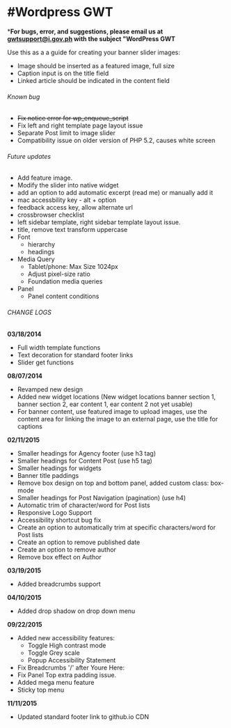 #Wordpress GWT
===

***For bugs, error, and suggestions, please email us at gwtsupport@i.gov.ph with the subject "WordPress GWT**

Use this as a a guide for creating your banner slider images:
- Image should be inserted as a featured image, full size
- Caption input is on the title field
- Linked article should be indicated in the content field

###### Known bug
- ~~Fix notice error for wp_enqueue_script~~
- Fix left and right template page layout issue
- Separate Post limit to image slider
- Compatibility issue on older version of PHP 5.2, causes white screen

###### Future updates
- Add feature image.
- Modify the slider into native widget
- add an option to add automatic excerpt (read me) or manually add it
- mac accessbility key - alt + option
- feedback access key, allow alternate url
- crossbrowser checklist
- left sidebar template, right sidebar template layout issue.
- title, remove text transform uppercase
- Font
  - hierarchy
  - headings
- Media Query
  - Tablet/phone: Max Size 1024px
  - Adjust pixel-size ratio
  - Foundation media queries
- Panel
  - Panel content conditions

###### CHANGE LOGS
**03/18/2014**
- Full width template functions
- Text decoration for standard footer links
- Slider get functions

**08/07/2014**
- Revamped new design
- Added new widget locations (New widget locations banner section 1, banner section 2, ear content 1, ear content 2 not yet usable)
- For banner content, use featured image to upload images, use the content area for linking the image to an external page, use the title for captions

**02/11/2015**
- Smaller headings for Agency footer (use h3 tag)
- Smaller headings for Content Post (use h5 tag)
- Smaller headings for widgets
- Banner title paddings
- Remove box design on top and bottom panel, added custom class: box-mode
- Smaller headings for Post Navigation (pagination) (use h4)
- Automatic trim of character/word for Post lists
- Responsive Logo Support
- Accessibility shortcut bug fix
- Create an option to automatically trim at specific characters/word for Post lists
- Create an option to remove published date
- Create an option to remove author
- Remove box effect on Author

**03/19/2015**
- Added breadcrumbs support

**04/10/2015**
- Added drop shadow on drop down menu

**09/22/2015**
- Added new accessibility features:
  - Toggle High contrast mode
  - Toggle Grey scale
  - Popup Accessibility Statement
- Fix Breadcrumbs '/' after Youre Here:
- Fix Panel Top extra padding issue.
- Added mega menu feature
- Sticky top menu

**11/11/2015**
- Updated standard footer link to github.io CDN
